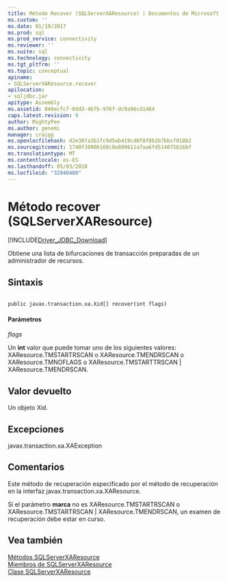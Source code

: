 ```yaml
---
title: Método Recover (SQLServerXAResource) | Documentos de Microsoft
ms.custom: ''
ms.date: 01/19/2017
ms.prod: sql
ms.prod_service: connectivity
ms.reviewer: ''
ms.suite: sql
ms.technology: connectivity
ms.tgt_pltfrm: ''
ms.topic: conceptual
apiname:
- SQLServerXAResource.recover
apilocation:
- sqljdbc.jar
apitype: Assembly
ms.assetid: 840ecfcf-0dd3-4b7b-976f-dc9a96cd1464
caps.latest.revision: 9
author: MightyPen
ms.author: genemi
manager: craigg
ms.openlocfilehash: d2e30fa3b1fc9d5ab419cd0f8f8b2b7bbcf018b2
ms.sourcegitcommit: 1740f3090b168c0e809611a7aa6fd514075616bf
ms.translationtype: MT
ms.contentlocale: es-ES
ms.lasthandoff: 05/03/2018
ms.locfileid: "32840480"
---
```

# <a name="recover-method-sqlserverxaresource"></a>Método recover (SQLServerXAResource)
[!INCLUDE[Driver_JDBC_Download](../../../includes/driver_jdbc_download.md)]

  Obtiene una lista de bifurcaciones de transacción preparadas de un administrador de recursos.  
  
## <a name="syntax"></a>Sintaxis  
  
```  
  
public javax.transaction.xa.Xid[] recover(int flags)  
```  
  
#### <a name="parameters"></a>Parámetros  
 *flags*  
  
 Un **int** valor que puede tomar uno de los siguientes valores: XAResource.TMSTARTRSCAN o XAResource.TMENDRSCAN o XAResource.TMNOFLAGS o XAResource.TMSTARTTRSCAN | XAResource.TMENDRSCAN.  
  
## <a name="return-value"></a>Valor devuelto  
 Un objeto Xid.  
  
## <a name="exceptions"></a>Excepciones  
 javax.transaction.xa.XAException  
  
## <a name="remarks"></a>Comentarios  
 Este método de recuperación especificado por el método de recuperación en la interfaz javax.transaction.xa.XAResource.  
  
 Si el parámetro **marca** no es XAResource.TMSTARTRSCAN o XAResource.TMSTARTRSCAN | XAResource.TMENDRSCAN, un examen de recuperación debe estar en curso.  
  
## <a name="see-also"></a>Vea también  
 [Métodos SQLServerXAResource](../../../connect/jdbc/reference/sqlserverxaresource-methods.md)   
 [Miembros de SQLServerXAResource](../../../connect/jdbc/reference/sqlserverxaresource-members.md)   
 [Clase SQLServerXAResource](../../../connect/jdbc/reference/sqlserverxaresource-class.md)  
  
  
